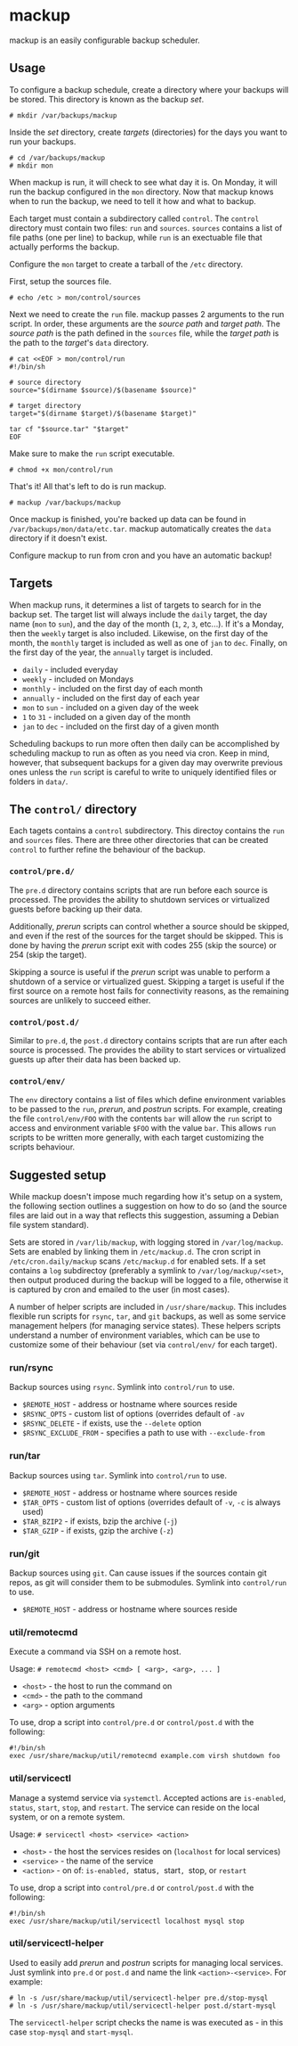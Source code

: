 mackup
======

mackup is an easily configurable backup scheduler.

Usage
-----

To configure a backup schedule, create a directory where your backups will be
stored. This directory is known as the backup *set*.

    # mkdir /var/backups/mackup

Inside the *set* directory, create *targets* (directories) for the days you
want to run your backups.

    # cd /var/backups/mackup
    # mkdir mon

When mackup is run, it will check to see what day it is. On Monday, it will
run the backup configured in the `mon` directory. Now that mackup knows when
to run the backup, we need to tell it how and what to backup.

Each target must contain a subdirectory called `control`. The `control`
directory must contain two files: `run` and `sources`. `sources` contains a
list of file paths (one per line) to backup, while `run` is an exectuable file that actually
performs the backup.

Configure the `mon` target to create a tarball of the `/etc` directory.

First, setup the sources file.

    # echo /etc > mon/control/sources

Next we need to create the `run` file. mackup passes 2 arguments to the run
script. In order, these arguments are the *source path* and *target path*.
The *source path* is the path defined in the `sources` file, while the
*target path* is the path to the *target*'s `data` directory.

    # cat <<EOF > mon/control/run
    #!/bin/sh

    # source directory
    source="$(dirname $source)/$(basename $source)"

    # target directory
    target="$(dirname $target)/$(basename $target)"

    tar cf "$source.tar" "$target"
    EOF

Make sure to make the `run` script executable.

    # chmod +x mon/control/run

That's it! All that's left to do is run mackup.

    # mackup /var/backups/mackup

Once mackup is finished, you're backed up data can be found in
`/var/backups/mon/data/etc.tar`. mackup automatically creates the `data`
directory if it doesn't exist.

Configure mackup to run from cron and you have an automatic backup! 

Targets
-------

When mackup runs, it determines a list of targets to search for in the backup
set. The target list will always include the `daily` target, the day name
(`mon` to `sun`), and the day of the month (`1`, `2`, `3`, etc...). If it's a
Monday, then the `weekly` target is also included. Likewise, on the first day
of the month, the `monthly` target is included as well as one of `jan` to `dec`.
Finally, on the first day of the year, the `annually` target is included.

* `daily` - included everyday
* `weekly` - included on Mondays
* `monthly` - included on the first day of each month
* `annually` - included on the first day of each year
* `mon` to `sun` - included on a given day of the week
* `1` to `31` - included on a given day of the month
* `jan` to `dec` - included on the first day of a given month

Scheduling backups to run more often then daily can be accomplished by
scheduling mackup to run as often as you need via cron. Keep in mind, however,
that subsequent backups for a given day may overwrite previous ones unless
the `run` script is careful to write to uniquely identified files or folders
in `data/`.

The `control/` directory
------------------------

Each tagets contains a `control` subdirectory. This directoy contains the `run`
and `sources` files. There are three other directories that can be created
`control` to further refine the behaviour of the backup.

### `control/pre.d/`

The `pre.d` directory contains scripts that are run before each source is
processed. The provides the ability to shutdown services or virtualized guests
before backing up their data.

Additionally, *prerun* scripts can control whether a source should be skipped,
and even if the rest of the sources for the target should be skipped. This is
done by having the *prerun* script exit with codes 255 (skip the source) or
254 (skip the target).

Skipping a source is useful if the *prerun* script was unable to perform a
shutdown of a service or virtualized guest. Skipping a target is useful if
the first source on a remote host fails for connectivity reasons, as the
remaining sources are unlikely to succeed either.

### `control/post.d/`

Similar to `pre.d`, the `post.d` directory contains scripts that are run after
each source is processed. The provides the ability to start services or
virtualized guests up after their data has been backed up.

### `control/env/`

The `env` directory contains a list of files which define environment variables
to be passed to the `run`, *prerun*, and *postrun* scripts. For example,
creating the file `control/env/FOO` with the contents `bar` will allow the `run`
script to access and environment variable `$FOO` with the value `bar`. This
allows `run` scripts to be written more generally, with each target customizing
the scripts behaviour.

Suggested setup
---------------

While mackup doesn't impose much regarding how it's setup on a system, the
following section outlines a suggestion on how to do so (and the source files
are laid out in a way that reflects this suggestion, assuming a Debian file
system standard).

Sets are stored in `/var/lib/mackup`, with logging stored in `/var/log/mackup`.
Sets are enabled by linking them in `/etc/mackup.d`. The cron script in
`/etc/cron.daily/mackup` scans `/etc/mackup.d` for enabled sets. If a set
contains a `log` subdirectoy (preferably a symlink to `/var/log/mackup/<set>`,
then output produced during the backup will be logged to a file, otherwise it
is captured by cron and emailed to the user (in most cases).

A number of helper scripts are included in `/usr/share/mackup`. This includes
flexible run scripts for `rsync`, `tar`, and `git` backups, as well as some
service management helpers (for managing service states). These helpers scripts
understand a number of environment variables, which can be use to customize
some of their behaviour (set via `control/env/` for each target).

### run/rsync

Backup sources using `rsync`. Symlink into `control/run` to use.

- `$REMOTE_HOST` - address or hostname where sources reside
- `$RSYNC_OPTS` - custom list of options (overrides default of `-av`
- `$RSYNC_DELETE` - if exists, use the `--delete` option
- `$RSYNC_EXCLUDE_FROM` - specifies a path to use with `--exclude-from`

### run/tar

Backup sources using `tar`. Symlink into `control/run` to use.

- `$REMOTE_HOST` - address or hostname where sources reside
- `$TAR_OPTS` - custom list of options (overrides default of `-v`, `-c` is always used)
- `$TAR_BZIP2` - if exists, bzip the archive (`-j`)
- `$TAR_GZIP` - if exists, gzip the archive (`-z`)

### run/git

Backup sources using `git`. Can cause issues if the sources contain git repos,
as git will consider them to be submodules. Symlink into `control/run` to use.

- `$REMOTE_HOST` - address or hostname where sources reside

### util/remotecmd

Execute a command via SSH on a remote host.

Usage: `# remotecmd <host> <cmd> [ <arg>, <arg>, ... ]`

- `<host>` - the host to run the command on
- `<cmd>` - the path to the command
- `<arg>` - option arguments

To use, drop a script into `control/pre.d` or `control/post.d` with the
following:

    #!/bin/sh
    exec /usr/share/mackup/util/remotecmd example.com virsh shutdown foo

### util/servicectl

Manage a systemd service via `systemctl`. Accepted actions are `is-enabled`,
`status`, `start`, `stop`, and `restart`. The service can reside on the local
system, or on a remote system.

Usage: `# servicectl <host> <service> <action>`

- `<host>` - the host the services resides on (`localhost` for local services)
- `<service>` - the name of the service
- `<action>` - on of: `is-enabled, `status`, `start`, `stop, or `restart`

To use, drop a script into `control/pre.d` or `control/post.d` with the
following:

    #!/bin/sh
    exec /usr/share/mackup/util/servicectl localhost mysql stop

### util/servicectl-helper

Used to easily add *prerun* and *postrun* scripts for managing local services. Just
symlink into `pre.d` or `post.d` and name the link `<action>-<service>`. For
example:

    # ln -s /usr/share/mackup/util/servicectl-helper pre.d/stop-mysql
    # ln -s /usr/share/mackup/util/servicectl-helper post.d/start-mysql

The `servicectl-helper` script checks the name is was executed as - in this
case `stop-mysql` and `start-mysql`.
